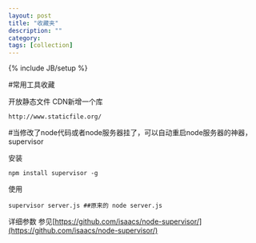```yaml
---
layout: post
title: "收藏夹"
description: ""
category: 
tags: [collection]
---
```

{% include JB/setup %}

#常用工具收藏

开放静态文件 CDN新增一个库 

	http://www.staticfile.org/

#当修改了node代码或者node服务器挂了，可以自动重启node服务器的神器，  supervisor 

安装

	npm install supervisor -g

使用

	supervisor server.js ##原来的 node server.js

详细参数 参见[https://github.com/isaacs/node-supervisor/](https://github.com/isaacs/node-supervisor/)
